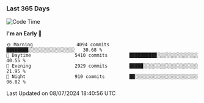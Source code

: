 ### Last 365 Days
<!--START_SECTION:waka-->
![Code Time](http://img.shields.io/badge/Code%20Time-694%20hrs%2050%20mins-blue)

**I'm an Early 🐤** 

```text
🌞 Morning                4094 commits        ████████░░░░░░░░░░░░░░░░░   30.68 % 
🌆 Daytime                5410 commits        ██████████░░░░░░░░░░░░░░░   40.55 % 
🌃 Evening                2929 commits        █████░░░░░░░░░░░░░░░░░░░░   21.95 % 
🌙 Night                  910 commits         ██░░░░░░░░░░░░░░░░░░░░░░░   06.82 % 
```



 Last Updated on 08/07/2024 18:40:56 UTC
<!--END_SECTION:waka-->

<!--
**BrianCurliss/BrianCurliss** is a ✨ _special_ ✨ repository because its `README.md` (this file) appears on your GitHub profile.

Here are some ideas to get you started:

- 🔭 I’m currently working on ...
- 🌱 I’m currently learning ...
- 👯 I’m looking to collaborate on ...
- 🤔 I’m looking for help with ...
- 💬 Ask me about ...
- 📫 How to reach me: ...
- 😄 Pronouns: ...
- ⚡ Fun fact: ...
-->
